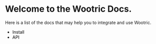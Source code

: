 
# Welcome to the Wootric Docs.

Here is a list of the docs that may help you to integrate and use Wootric.

* <a href="/install" style="text-decoration:none;color:#000">Install</a>
* <a href="/api" style="text-decoration:none;color:#000">API</a>
